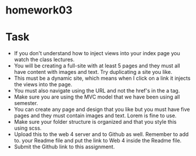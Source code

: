 # homework03
# Task
- If you don't understand how to inject views into your index page you watch the class lectures. 
- You will be creating a full-site with at least 5 pages and they must all have content with images and text. Try duplicating a site you like. 
- This must be a dynamic site, which means when I click on a link it injects the views into the page.
- You must also navigate using the URL and not the href's in the a tag. 
- Make sure you are using the MVC model that we have been using all semester. 
- You can create any page and design that you like but you must have five pages and they must contain images and text. Lorem is fine to use. 
- Make sure your folder structure is organized and that you style this using scss.
- Upload this to the web 4 server and to Github as well. Remember to add to. your Readme file and put the link to Web 4 inside the Readme file. 
- Submit the Github link to this assignment. 
